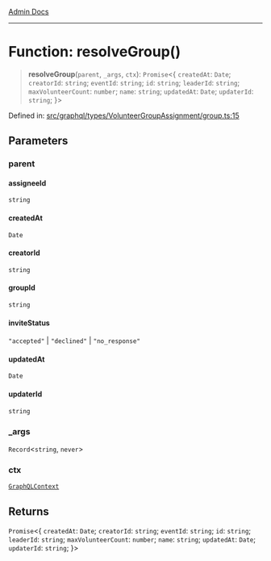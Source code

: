 [Admin Docs](/)

***

# Function: resolveGroup()

> **resolveGroup**(`parent`, `_args`, `ctx`): `Promise`\<\{ `createdAt`: `Date`; `creatorId`: `string`; `eventId`: `string`; `id`: `string`; `leaderId`: `string`; `maxVolunteerCount`: `number`; `name`: `string`; `updatedAt`: `Date`; `updaterId`: `string`; \}\>

Defined in: [src/graphql/types/VolunteerGroupAssignment/group.ts:15](https://github.com/gautam-divyanshu/talawa-api/blob/441b833d91882cfef7272c118419933afe47f7b6/src/graphql/types/VolunteerGroupAssignment/group.ts#L15)

## Parameters

### parent

#### assigneeId

`string`

#### createdAt

`Date`

#### creatorId

`string`

#### groupId

`string`

#### inviteStatus

`"accepted"` \| `"declined"` \| `"no_response"`

#### updatedAt

`Date`

#### updaterId

`string`

### \_args

`Record`\<`string`, `never`\>

### ctx

[`GraphQLContext`](../../../../context/type-aliases/GraphQLContext.md)

## Returns

`Promise`\<\{ `createdAt`: `Date`; `creatorId`: `string`; `eventId`: `string`; `id`: `string`; `leaderId`: `string`; `maxVolunteerCount`: `number`; `name`: `string`; `updatedAt`: `Date`; `updaterId`: `string`; \}\>

